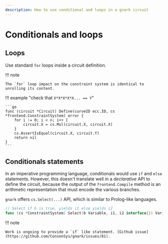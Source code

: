 ```yaml
---
description: How to use conditional and loops in a gnark circuit
---
```


# Conditionals and loops

## Loops

Use standard `for` loops inside a circuit definition.

!!! note

    The `for` loop impact on the constraint system is identical to unrolling its content.

!!! example "check that `X*X*X*X*X... == Y`"

    ```go
    func (circuit *Circuit) Define(curveID ecc.ID, cs *frontend.ConstraintSystem) error {
        for i := 0; i < n; i++ {
            circuit.X = cs.Mul(circuit.X, circuit.X)
        }
        cs.AssertIsEqual(circuit.X, circuit.Y)
        return nil
    }
    ```

## Conditionals statements

In an imperative programming language, conditionals would use `if` and `else` statements. However,
this doesn't translate well in a *declarative* API to define the circuit, because the output
of the `frontend.Compile` method is an arithmetic representation that must encode the various
branches.

`gnark` offers `cs.Select(...)` API, which is similar to Prolog-like languages.

```go
// Select if b is true, yields i1 else yields i2
func (cs *ConstraintSystem) Select(b Variable, i1, i2 interface{}) Variable {
```

!!! note

    Work is ongoing to provide a `if` like statement. [Github issue](https://github.com/ConsenSys/gnark/issues/81).
